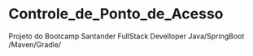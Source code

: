 # Controle_de_Ponto_de_Acesso
Projeto do Bootcamp Santander FullStack Develloper
Java/SpringBoot /Maven/Gradle/
